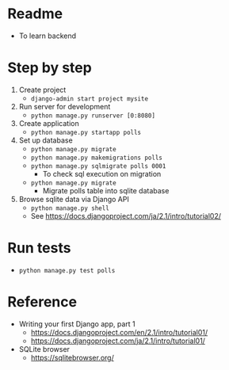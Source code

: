 # Readme
* To learn backend

# Step by step
1. Create project
   * ```django-admin start project mysite```
2. Run server for development
   * ```python manage.py runserver [0:8080]```
3. Create application
   * ```python manage.py startapp polls```
4. Set up database
   * ```python manage.py migrate```
   * ```python manage.py makemigrations polls```
   * ```python manage.py sqlmigrate polls 0001```
      * To check sql execution on migration
   * ```python manage.py migrate```
      * Migrate polls table into sqlite database 
5. Browse sqlite data via Django API
   * ```python manage.py shell```
   * See https://docs.djangoproject.com/ja/2.1/intro/tutorial02/

# Run tests
* ```python manage.py test polls```

# Reference
* Writing your first Django app, part 1
   * https://docs.djangoproject.com/en/2.1/intro/tutorial01/
   * https://docs.djangoproject.com/ja/2.1/intro/tutorial01/
* SQLite browser
   * https://sqlitebrowser.org/
